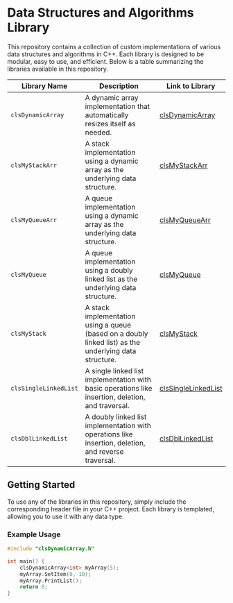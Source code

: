 # Data Structures and Algorithms Library

This repository contains a collection of custom implementations of various data structures and algorithms in C++. Each library is designed to be modular, easy to use, and efficient. Below is a table summarizing the libraries available in this repository.

| Library Name         | Description                                                                 | Link to Library                                                                 |
|----------------------|-----------------------------------------------------------------------------|---------------------------------------------------------------------------------|
| `clsDynamicArray`    | A dynamic array implementation that automatically resizes itself as needed. | [clsDynamicArray](https://github.com/HamzaUpgrade/STL-Libraries/tree/main/MyDynamicArray) |
| `clsMyStackArr`      | A stack implementation using a dynamic array as the underlying data structure. | [clsMyStackArr](https://github.com/HamzaUpgrade/STL-Libraries/tree/main/MyStackArr)   |
| `clsMyQueueArr`      | A queue implementation using a dynamic array as the underlying data structure. | [clsMyQueueArr](https://github.com/HamzaUpgrade/STL-Libraries/tree/main/MyQueueArr)   |
| `clsMyQueue`         | A queue implementation using a doubly linked list as the underlying data structure. | [clsMyQueue](https://github.com/HamzaUpgrade/STL-Libraries/tree/main/MyQueue)         |
| `clsMyStack`         | A stack implementation using a queue (based on a doubly linked list) as the underlying data structure. | [clsMyStack](https://github.com/HamzaUpgrade/STL-Libraries/tree/main/MyStack)         |
| `clsSingleLinkedList`| A single linked list implementation with basic operations like insertion, deletion, and traversal. | [clsSingleLinkedList](https://github.com/HamzaUpgrade/STL-Libraries/tree/main/MySignleLinkedList) |
| `clsDblLinkedList`   | A doubly linked list implementation with operations like insertion, deletion, and reverse traversal. | [clsDblLinkedList](https://github.com/HamzaUpgrade/STL-Libraries/tree/main/MyDoubleLinkedList) |

## Getting Started

To use any of the libraries in this repository, simply include the corresponding header file in your C++ project. Each library is templated, allowing you to use it with any data type.

### Example Usage

```cpp
#include "clsDynamicArray.h"

int main() {
    clsDynamicArray<int> myArray(5);
    myArray.SetItem(0, 10);
    myArray.PrintList();
    return 0;
}
